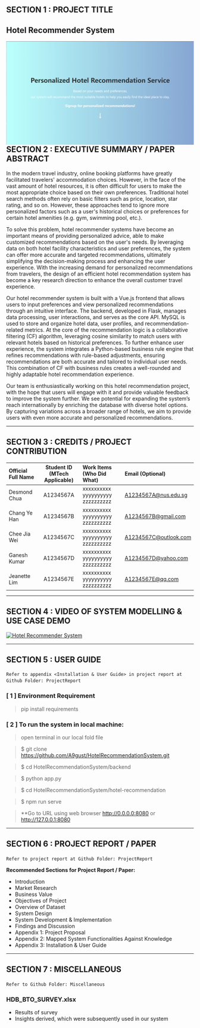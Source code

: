 

## SECTION 1 : PROJECT TITLE
## Hotel Recommender System

<img src="SystemCode/Static/page.png"
     style="float: left; margin-right: 0px;" />

---

## SECTION 2 : EXECUTIVE SUMMARY / PAPER ABSTRACT
In the modern travel industry, online booking platforms have greatly facilitated travelers' accommodation choices. However, in the face of the vast amount of hotel resources, it is often difficult for users to make the most appropriate choice based on their own preferences. Traditional hotel search methods often rely on basic filters such as price, location, star rating, and so on. However, these approaches tend to ignore more personalized factors such as a user's historical choices or preferences for certain hotel amenities (e.g. gym, swimming pool, etc.). 

To solve this problem, hotel recommender systems have become an important means of providing personalized advice, able to make customized recommendations based on the user's needs. By leveraging data on both hotel facility characteristics and user preferences, the system can offer more accurate and targeted recommendations, ultimately simplifying the decision-making process and enhancing the user experience. With the increasing demand for personalized recommendations from travelers, the design of an efficient hotel recommendation system has become a key research direction to enhance the overall customer travel experience.

Our hotel recommender system is built with a Vue.js frontend that allows users to input preferences and view personalized recommendations through an intuitive interface. The backend, developed in Flask, manages data processing, user interactions, and serves as the core API. MySQL is used to store and organize hotel data, user profiles, and recommendation-related metrics. At the core of the recommendation logic is a collaborative filtering (CF) algorithm, leveraging cosine similarity to match users with relevant hotels based on historical preferences. To further enhance user experience, the system integrates a Python-based business rule engine that refines recommendations with rule-based adjustments, ensuring recommendations are both accurate and tailored to individual user needs. This combination of CF with business rules creates a well-rounded and highly adaptable hotel recommendation experience.

Our team is enthusiastically working on this hotel recommendation project, with the hope that users will engage with it and provide valuable feedback to improve the system further. We see potential for expanding the system’s reach internationally by enriching the database with diverse hotel options. By capturing variations across a broader range of hotels, we aim to provide users with even more accurate and personalized recommendations.

---

## SECTION 3 : CREDITS / PROJECT CONTRIBUTION

| Official Full Name  | Student ID (MTech Applicable)  | Work Items (Who Did What) | Email (Optional) |
| :------------ |:---------------:| :-----| :-----|
| Desmond Chua | A1234567A | xxxxxxxxxx yyyyyyyyyy zzzzzzzzzz| A1234567A@nus.edu.sg |
| Chang Ye Han | A1234567B | xxxxxxxxxx yyyyyyyyyy zzzzzzzzzz| A1234567B@gmail.com |
| Chee Jia Wei | A1234567C | xxxxxxxxxx yyyyyyyyyy zzzzzzzzzz| A1234567C@outlook.com |
| Ganesh Kumar | A1234567D | xxxxxxxxxx yyyyyyyyyy zzzzzzzzzz| A1234567D@yahoo.com |
| Jeanette Lim | A1234567E | xxxxxxxxxx yyyyyyyyyy zzzzzzzzzz| A1234567E@qq.com |

---

## SECTION 4 : VIDEO OF SYSTEM MODELLING & USE CASE DEMO

[![Hotel Recommender System]([SystemCode/Static/page.png)](https://youtu.be/F4kCaQEHqL8 "Hotel Recommender System")

---

## SECTION 5 : USER GUIDE

`Refer to appendix <Installation & User Guide> in project report at Github Folder: ProjectReport`

### [ 1 ] Environment Requirement

> pip install requirements


### [ 2 ] To run the system in local machine:

> open terminal in our local fold file

> $ git clone https://github.com/A9gust/HotelRecommendationSystem.git

> $ cd HotelRecommendationSystem/backend

> $ python app.py

> $ cd HotelRecommendationSystem/hotel-recommendation

> $ npm run serve

> **Go to URL using web browser http://0.0.0.0:8080 or http://127.0.0.1:8080

---
## SECTION 6 : PROJECT REPORT / PAPER

`Refer to project report at Github Folder: ProjectReport`

**Recommended Sections for Project Report / Paper:**
- Introduction	
- Market Research	
- Business Value	
- Objectives of Project	
- Overview of Dataset	
- System Design		
- System Development & Implementation	
- Findings and Discussion	
- Appendix 1: Project Proposal	
- Appendix 2: Mapped System Functionalities Against Knowledge	
- Appendix 3: Installation & User Guide	


---
## SECTION 7 : MISCELLANEOUS

`Refer to Github Folder: Miscellaneous`

### HDB_BTO_SURVEY.xlsx
* Results of survey
* Insights derived, which were subsequently used in our system


